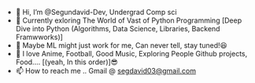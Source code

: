 - 👋 Hi, I’m @Segundavid-Dev, Undergrad Comp sci
- 👀 Currently exloring The World of Vast of Python Programming [Deep Dive into Python (Algorithms, Data Science, Libraries, Backend Framwworks)]
- 🌱 Maybe ML might just work for me, Can never tell, stay tuned!😆
- 💞️ I love Anime, Football, Good Music, Exploring People Github projects, Food.... [(yeah, In this order)]😎
- 📫 How to reach me ..
Gmail @ segdavid03@gmail.com
<!---
Segundavid-Dev/Segundavid-Dev is a ✨ special ✨ repository because its `README.md` (this file) appears on your GitHub profile.
You can click the Preview link to take a look at your changes.
--->
